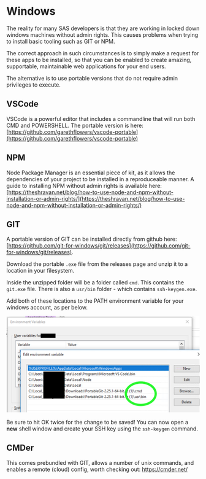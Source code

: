 <!-- this has to be in the root folder as it is linked from an sgf2020 paper -->
Windows
====================

The reality for many SAS developers is that they are working in locked down windows machines without admin rights.  This causes problems when trying to install basic tooling such as GIT or NPM.

The correct approach in such circumstances is to simply make a request for these apps to be installed, so that you can be enabled to create amazing, supportable, maintainable web applications for your end users.

The alternative is to use portable versions that do not require admin privileges to execute.

VSCode
---------------------

VSCode is a powerful editor that includes a commandline that will run both CMD and POWERSHELL.  The portable version is here:  [https://github.com/garethflowers/vscode-portable](https://github.com/garethflowers/vscode-portable)

NPM
---------------------
Node Package Manager is an essential piece of kit, as it allows the dependencies of your project to be installed in a reproduceable manner.  A guide to installing NPM without admin rights is available here:  [https://theshravan.net/blog/how-to-use-node-and-npm-without-installation-or-admin-rights/](https://theshravan.net/blog/how-to-use-node-and-npm-without-installation-or-admin-rights/)

GIT
---------------------

A portable version of GIT can be installed directly from github here: [https://github.com/git-for-windows/git/releases](https://github.com/git-for-windows/git/releases).

Download the portable `.exe` file from the releases page and unzip it to a location in your filesystem.

Inside the unzipped folder will be a folder called `cmd`. This contains the `git.exe` file.  There is also a `usr/bin` folder - which contains `ssh-keygen.exe`.

Add both of these locations to the PATH environment variable for your windows account, as per below.

![adding path in windows](/img/windowspath.png)

Be sure to hit OK twice for the change to be saved!  You can now open a **new** shell window and create your SSH key using the `ssh-keygen` command.


CMDer
---------------------

This comes prebundled with GIT, allows a number of unix commands, and enables a remote (cloud) config, worth checking out:  https://cmder.net/